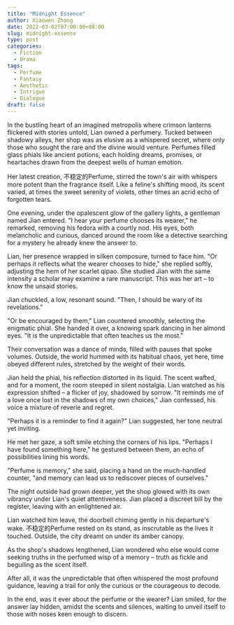 ```yaml
---
title: "Midnight Essence"
author: Xiaowen Zhang
date: 2022-03-02T07:00:00+08:00
slug: midnight-essence
type: post
categories:
  - Fiction
  - Drama
tags:
  - Perfume
  - Fantasy
  - Aesthetic
  - Intrigue
  - Dialogue
draft: false
---
```


In the bustling heart of an imagined metropolis where crimson lanterns flickered with stories untold, Lian owned a perfumery. Tucked between shadowy alleys, her shop was as elusive as a whispered secret, where only those who sought the rare and the divine would venture. Perfumes filled glass phials like ancient potions, each holding dreams, promises, or heartaches drawn from the deepest wells of human emotion.

Her latest creation, 不稳定的Perfume, stirred the town's air with whispers more potent than the fragrance itself. Like a feline's shifting mood, its scent varied, at times the sweet serenity of violets, other times an acrid echo of forgotten tears.

One evening, under the opalescent glow of the gallery lights, a gentleman named Jian entered. "I hear your perfume chooses its wearer," he remarked, removing his fedora with a courtly nod. His eyes, both melancholic and curious, danced around the room like a detective searching for a mystery he already knew the answer to.

Lian, her presence wrapped in silken composure, turned to face him. "Or perhaps it reflects what the wearer chooses to hide," she replied softly, adjusting the hem of her scarlet qipao. She studied Jian with the same intensity a scholar may examine a rare manuscript. This was her art – to know the unsaid stories.

Jian chuckled, a low, resonant sound. "Then, I should be wary of its revelations."

"Or be encouraged by them," Lian countered smoothly, selecting the enigmatic phial. She handed it over, a knowing spark dancing in her almond eyes. "It is the unpredictable that often teaches us the most."

Their conversation was a dance of minds, filled with pauses that spoke volumes. Outside, the world hummed with its habitual chaos, yet here, time obeyed different rules, stretched by the weight of their words.

Jian held the phial, his reflection distorted in its liquid. The scent wafted, and for a moment, the room steeped in silent nostalgia. Lian watched as his expression shifted – a flicker of joy, shadowed by sorrow. "It reminds me of a love once lost in the shadows of my own choices," Jian confessed, his voice a mixture of reverie and regret.

"Perhaps it is a reminder to find it again?" Lian suggested, her tone neutral yet inviting.

He met her gaze, a soft smile etching the corners of his lips. "Perhaps I have found something here," he gestured between them, an echo of possibilities lining his words. 

"Perfume is memory," she said, placing a hand on the much-handled counter, "and memory can lead us to rediscover pieces of ourselves."

The night outside had grown deeper, yet the shop glowed with its own vibrancy under Lian's quiet attentiveness. Jian placed a discreet bill by the register, leaving with an enlightened air.

Lian watched him leave, the doorbell chiming gently in his departure's wake. 不稳定的Perfume rested on its stand, as inscrutable as the lives it touched. Outside, the city dreamt on under its amber canopy.

As the shop's shadows lengthened, Lian wondered who else would come seeking truths in the perfumed wisp of a memory – truth as fickle and beguiling as the scent itself.

After all, it was the unpredictable that often whispered the most profound guidance, leaving a trail for only the curious or the courageous to decode.

In the end, was it ever about the perfume or the wearer? Lian smiled, for the answer lay hidden, amidst the scents and silences, waiting to unveil itself to those with noses keen enough to discern.
